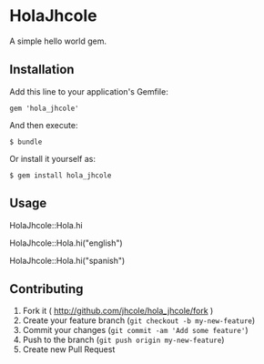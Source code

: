 # HolaJhcole

A simple hello world gem.

## Installation

Add this line to your application's Gemfile:

    gem 'hola_jhcole'

And then execute:

    $ bundle

Or install it yourself as:

    $ gem install hola_jhcole

## Usage

HolaJhcole::Hola.hi

HolaJhcole::Hola.hi("english")

HolaJhcole::Hola.hi("spanish")

## Contributing

1. Fork it ( http://github.com/jhcole/hola_jhcole/fork )
2. Create your feature branch (`git checkout -b my-new-feature`)
3. Commit your changes (`git commit -am 'Add some feature'`)
4. Push to the branch (`git push origin my-new-feature`)
5. Create new Pull Request
